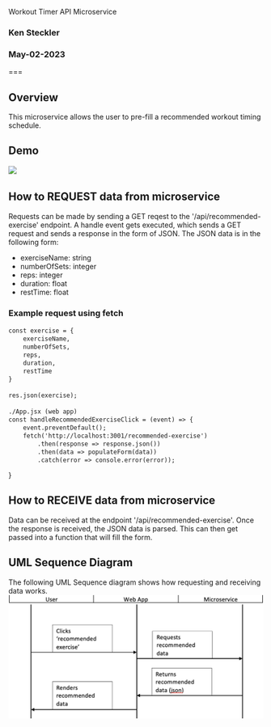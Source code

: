 Workout Timer API Microservice
### Ken Steckler
### May-02-2023
===
## Overview
This microservice allows the user to pre-fill a recommended workout timing schedule.


## Demo
<img src="http://g.recordit.co/O4KETh9Ne5.gif" width=400>


## How to REQUEST data from microservice
Requests can be made by sending a GET reqest to the '/api/recommended-exercise' endpoint. A handle event gets executed, which sends a GET request and sends a response in the form of JSON. The JSON data is in the following form:
- exerciseName: string 
- numberOfSets: integer
- reps: integer
- duration: float
- restTime: float


### Example request using fetch
    const exercise = {
        exerciseName,
        numberOfSets, 
        reps,
        duration,
        restTime
    }

    res.json(exercise);

    ./App.jsx (web app)
    const handleRecommendedExerciseClick = (event) => {
        event.preventDefault();
        fetch('http://localhost:3001/recommended-exercise')
            .then(response => response.json())
            .then(data => populateForm(data))
            .catch(error => console.error(error));
  }


## How to RECEIVE data from microservice
Data can be received at the endpoint '/api/recommended-exercise'. Once the response is received, the JSON data is parsed. This can then get passed into a function that will fill the form.


## UML Sequence Diagram
The following UML Sequence diagram shows how requesting and receiving data works. 
<img src="./public/uml_diagram.png">